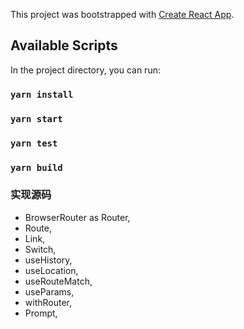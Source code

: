 This project was bootstrapped with [Create React App](https://github.com/facebook/create-react-app).

## Available Scripts

In the project directory, you can run:

### `yarn install`

### `yarn start`

### `yarn test`

### `yarn build`

### 实现源码

- BrowserRouter as Router,
- Route,
- Link,
- Switch,
- useHistory,
- useLocation,
- useRouteMatch,
- useParams,
- withRouter,
- Prompt,
